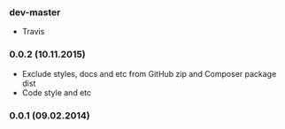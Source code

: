 ### dev-master

* Travis

### 0.0.2 (10.11.2015)

* Exclude styles, docs and etc from GitHub zip and Composer package dist
* Code style and etc

### 0.0.1 (09.02.2014)

